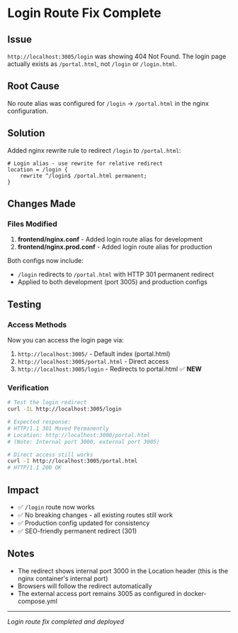 # Login Route Fix Complete

## Issue
`http://localhost:3005/login` was showing 404 Not Found. The login page actually exists as `/portal.html`, not `/login` or `/login.html`.

## Root Cause
No route alias was configured for `/login` → `/portal.html` in the nginx configuration.

## Solution
Added nginx rewrite rule to redirect `/login` to `/portal.html`:

```nginx
# Login alias - use rewrite for relative redirect
location = /login {
    rewrite ^/login$ /portal.html permanent;
}
```

## Changes Made

### Files Modified
1. **frontend/nginx.conf** - Added login route alias for development
2. **frontend/nginx.prod.conf** - Added login route alias for production

Both configs now include:
- `/login` redirects to `/portal.html` with HTTP 301 permanent redirect
- Applied to both development (port 3005) and production configs

## Testing

### Access Methods
Now you can access the login page via:
1. `http://localhost:3005/` - Default index (portal.html)
2. `http://localhost:3005/portal.html` - Direct access
3. `http://localhost:3005/login` - Redirects to portal.html ✅ **NEW**

### Verification
```bash
# Test the login redirect
curl -IL http://localhost:3005/login

# Expected response:
# HTTP/1.1 301 Moved Permanently
# Location: http://localhost:3000/portal.html  
# (Note: Internal port 3000, external port 3005)

# Direct access still works
curl -I http://localhost:3005/portal.html
# HTTP/1.1 200 OK
```

## Impact
- ✅ `/login` route now works
- ✅ No breaking changes - all existing routes still work
- ✅ Production config updated for consistency
- ✅ SEO-friendly permanent redirect (301)

## Notes
- The redirect shows internal port 3000 in the Location header (this is the nginx container's internal port)
- Browsers will follow the redirect automatically
- The external access port remains 3005 as configured in docker-compose.yml

---
*Login route fix completed and deployed*
